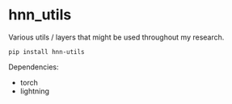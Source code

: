 # hnn_utils
Various utils / layers that might be used throughout my research.

`pip install hnn-utils`

Dependencies:
- torch
- lightning